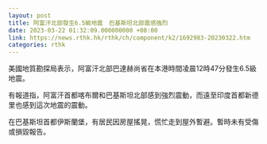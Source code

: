 ```yaml
---
layout: post
title: 阿富汗北部發生6.5級地震　巴基斯坦北部震感強烈
date: 2023-03-22 01:32:09.000000000 +08:00
link: https://news.rthk.hk/rthk/ch/component/k2/1692983-20230322.htm
categories: rthk
---
```


美國地質勘探局表示，阿富汗北部巴達赫尚省在本港時間凌晨12時47分發生6.5級地震。

有報道指，阿富汗首都喀布爾和巴基斯坦北部感到強烈震動，而遠至印度首都新德里也感到這次地震的震動。

在巴基斯坦首都伊斯蘭堡，有居民因房屋搖晃，慌忙走到屋外暫避。暫時未有受傷或損毀報告。
